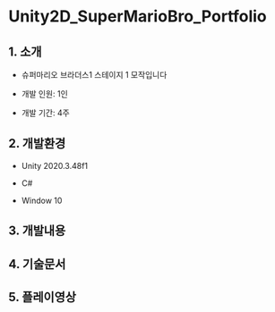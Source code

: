 # Unity2D_SuperMarioBro_Portfolio
## 1. 소개

+ 슈퍼마리오 브라더스1 스테이지 1 모작입니다

+ 개발 인원: 1인

+ 개발 기간: 4주

## 2. 개발환경
+ Unity 2020.3.48f1
  
+ C#
  
+ Window 10
## 3. 개발내용

## 4. 기술문서

## 5. 플레이영상

